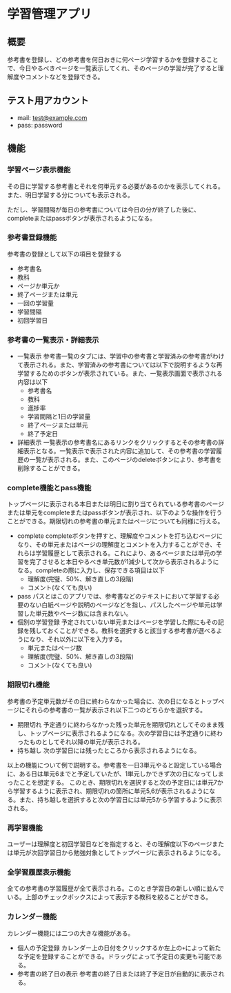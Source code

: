 # 学習管理アプリ
## 概要
参考書を登録し、どの参考書を何日おきに何ページ学習するかを登録することで、今日やるべきページを一覧表示してくれ、そのページの学習が完了すると理解度やコメントなどを登録できる。

## テスト用アカウント
- mail: test@example.com
- pass: password

## 機能
### 学習ページ表示機能
その日に学習する参考書とそれを何単元する必要があるのかを表示してくれる。また、明日学習する分についても表示される。

ただし、学習間隔が毎日の参考書については今日の分が終了した後に、completeまたはpassボタンが表示されるようになる。

### 参考書登録機能
参考書の登録として以下の項目を登録する
- 参考書名
- 教科
- ページか単元か
- 終了ページまたは単元
- 一回の学習量
- 学習間隔
- 初回学習日

### 参考書の一覧表示・詳細表示
- 一覧表示
参考書一覧のタブには、学習中の参考書と学習済みの参考書がわけて表示される。また、学習済みの参考書については以下で説明するような再学習するためのボタンが表示されている。また、一覧表示画面で表示される内容は以下
  - 参考書名
  - 教科
  - 進捗率
  - 学習間隔と1日の学習量
  - 終了ページまたは単元
  - 終了予定日
- 詳細表示
一覧表示の参考書名にあるリンクをクリックするとその参考書の詳細表示となる。一覧表示で表示された内容に追加して、その参考書の学習履歴の一覧が表示される。また、このページのdeleteボタンにより、参考書を削除することができる。

### complete機能とpass機能
トップページに表示される本日または明日に割り当てられている参考書のページまたは単元をcompleteまたはpassボタンが表示され、以下のような操作を行うことができる。期限切れの参考書の単元またはページについても同様に行える。
- complete
completeボタンを押すと、理解度やコメントを打ち込むページになり、その単元またはページの理解度とコメントを入力することができ、それらは学習履歴として表示される。これにより、あるページまたは単元の学習を完了させると本日やるべき単元数が1減少して次から表示されるようになる。completeの際に入力し、保存できる項目は以下
  - 理解度(完璧、50%、解き直しの3段階)
  - コメント(なくても良い)
- pass
パスとはこのアプリでは、参考書などのテキストにおいて学習する必要のない白紙ページや説明のページなどを指し、パスしたページや単元は学習した単元数やページ数には含まれない。
- 個別の学習登録
予定されていない単元またはページを学習した際にもその記録を残しておくことができる。教科を選択すると該当する参考書が選べるようになり、それ以外に以下を入力する。
  - 単元またはページ数
  - 理解度(完璧、50%、解き直しの3段階)
  - コメント(なくても良い)

### 期限切れ機能
参考書の予定単元数がその日に終わらなかった場合に、次の日になるとトップページにそれらの参考書の一覧が表示され以下二つのどちらかを選択する。
- 期限切れ
  予定通りに終わらなかった残った単元を期限切れとしてそのまま残し、トップページに表示されるようになる。次の学習日には予定通りに終わったものとしてそれ以降の単元が表示される。
- 持ち越し
  次の学習日には残ったところから表示されるようになる。

以上の機能について例で説明する。参考書を一日3単元やると設定している場合に、ある日は単元6までと予定していたが、1単元しかできず次の日になってしまったことを想定する。
このとき、期限切れを選択すると次の予定日には単元7から学習するように表示され、期限切れの箇所に単元5,6が表示されるようになる。また、持ち越しを選択すると次の学習日には単元5から学習するように表示される。

### 再学習機能
ユーザーは理解度と初回学習日などを指定すると、その理解度以下のページまたは単元が次回学習日から勉強対象としてトップページに表示されるようになる。

### 全学習履歴表示機能
全ての参考書の学習履歴が全て表示される。このとき学習日の新しい順に並んでいる。上部のチェックボックスによって表示する教科を絞ることができる。

### カレンダー機能
カレンダー機能には二つの大きな機能がある。
- 個人の予定登録
カレンダー上の日付をクリックするか左上の``+``によって新たな予定を登録することができる。ドラッグによって予定日の変更も可能である。
- 参考書の終了日の表示
参考書の終了日または終了予定日が自動的に表示される。
